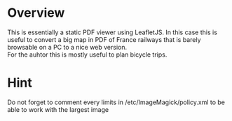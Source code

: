 # Overview
This is essentially a static PDF viewer using LeafletJS.
In this case this is useful to convert a big map in PDF of France railways that is
barely browsable on a PC to a nice web version. <br>
For the auhtor this is mostly useful to plan bicycle trips.

# Hint
Do not forget to comment every limits in /etc/ImageMagick/policy.xml to
be able to work with the largest image

